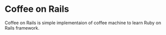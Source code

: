 # Coffee on Rails

Coffee on Rails is simple implementaion of coffee machine 
to learn Ruby on Rails framework.
